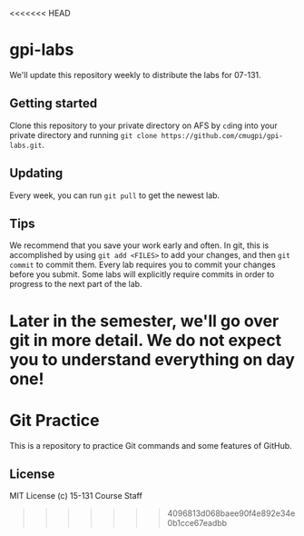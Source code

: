 <<<<<<< HEAD
# gpi-labs

We'll update this repository weekly to distribute the labs for 07-131.

## Getting started

Clone this repository to your private directory on AFS by `cd`ing into your private
directory and running `git clone https://github.com/cmugpi/gpi-labs.git`.

## Updating

Every week, you can run `git pull` to get the newest lab.

## Tips

We recommend that you save your work early and often. In git, this is accomplished
by using `git add <FILES>` to add your changes, and then `git commit` to commit
them. Every lab requires you to commit your changes before you submit. Some
labs will explicitly require commits in order to progress to the next part of
the lab.

Later in the semester, we'll go over git in more detail. We do not expect you
to understand everything on day one!
=======
# Git Practice

This is a repository to practice Git commands and some features of GitHub.


## License

MIT License (c) 15-131 Course Staff
>>>>>>> 4096813d068baee90f4e892e34e0b1cce67eadbb
